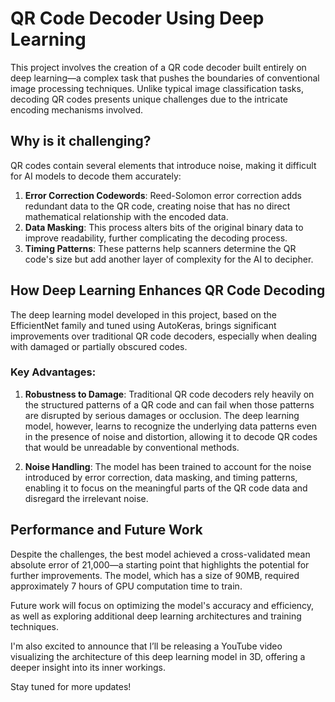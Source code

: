 # QR Code Decoder Using Deep Learning

This project involves the creation of a QR code decoder built entirely on deep learning—a complex task that pushes the boundaries of conventional image processing techniques. Unlike typical image classification tasks, decoding QR codes presents unique challenges due to the intricate encoding mechanisms involved.

## Why is it challenging?

QR codes contain several elements that introduce noise, making it difficult for AI models to decode them accurately:

1. **Error Correction Codewords**: Reed-Solomon error correction adds redundant data to the QR code, creating noise that has no direct mathematical relationship with the encoded data.
2. **Data Masking**: This process alters bits of the original binary data to improve readability, further complicating the decoding process.
3. **Timing Patterns**: These patterns help scanners determine the QR code's size but add another layer of complexity for the AI to decipher.

## How Deep Learning Enhances QR Code Decoding

The deep learning model developed in this project, based on the EfficientNet family and tuned using AutoKeras, brings significant improvements over traditional QR code decoders, especially when dealing with damaged or partially obscured codes. 

### Key Advantages:

1. **Robustness to Damage**: Traditional QR code decoders rely heavily on the structured patterns of a QR code and can fail when those patterns are disrupted by serious damages or occlusion. The deep learning model, however, learns to recognize the underlying data patterns even in the presence of noise and distortion, allowing it to decode QR codes that would be unreadable by conventional methods.

2. **Noise Handling**: The model has been trained to account for the noise introduced by error correction, data masking, and timing patterns, enabling it to focus on the meaningful parts of the QR code data and disregard the irrelevant noise.

## Performance and Future Work

Despite the challenges, the best model achieved a cross-validated mean absolute error of 21,000—a starting point that highlights the potential for further improvements. The model, which has a size of 90MB, required approximately 7 hours of GPU computation time to train. 

Future work will focus on optimizing the model's accuracy and efficiency, as well as exploring additional deep learning architectures and training techniques. 

I'm also excited to announce that I’ll be releasing a YouTube video visualizing the architecture of this deep learning model in 3D, offering a deeper insight into its inner workings.

Stay tuned for more updates!
